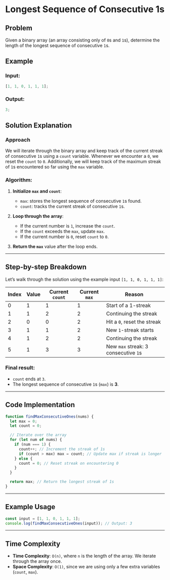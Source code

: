 # Longest Sequence of Consecutive 1s

## Problem

Given a binary array (an array consisting only of `0`s and `1`s), determine the length of the longest sequence of consecutive `1`s.

## Example

### Input:

```js
[1, 1, 0, 1, 1, 1];
```

### Output:

```js
3;
```

## Solution Explanation

### Approach

We will iterate through the binary array and keep track of the current streak of consecutive `1`s using a `count` variable. Whenever we encounter a `0`, we reset the `count` to `0`. Additionally, we will keep track of the maximum streak of `1`s encountered so far using the `max` variable.

### Algorithm:

1. **Initialize `max` and `count`**:
   - `max`: stores the longest sequence of consecutive `1`s found.
   - `count`: tracks the current streak of consecutive `1`s.
2. **Loop through the array**:

   - If the current number is `1`, increase the `count`.
   - If the `count` exceeds the `max`, update `max`.
   - If the current number is `0`, reset `count` to `0`.

3. **Return the `max`** value after the loop ends.

---

## Step-by-step Breakdown

Let’s walk through the solution using the example input `[1, 1, 0, 1, 1, 1]`:

| **Index** | **Value** | **Current `count`** | **Current `max`** | **Reason**                           |
| --------- | --------- | ------------------- | ----------------- | ------------------------------------ |
| 0         | 1         | 1                   | 1                 | Start of a 1-streak                  |
| 1         | 1         | 2                   | 2                 | Continuing the streak                |
| 2         | 0         | 0                   | 2                 | Hit a `0`, reset the streak          |
| 3         | 1         | 1                   | 2                 | New `1`-streak starts                |
| 4         | 1         | 2                   | 2                 | Continuing the streak                |
| 5         | 1         | 3                   | 3                 | New `max` streak: 3 consecutive `1`s |

### Final result:

- `count` ends at `3`.
- The longest sequence of consecutive `1`s (`max`) is **3**.

---

## Code Implementation

```js
function findMaxConsecutiveOnes(nums) {
  let max = 0;
  let count = 0;

  // Iterate over the array
  for (let num of nums) {
    if (num === 1) {
      count++; // Increment the streak of 1s
      if (count > max) max = count; // Update max if streak is longer
    } else {
      count = 0; // Reset streak on encountering 0
    }
  }

  return max; // Return the longest streak of 1s
}
```

---

## Example Usage

```js
const input = [1, 1, 0, 1, 1, 1];
console.log(findMaxConsecutiveOnes(input)); // Output: 3
```

---

## Time Complexity

- **Time Complexity**: `O(n)`, where `n` is the length of the array. We iterate through the array once.
- **Space Complexity**: `O(1)`, since we are using only a few extra variables (`count`, `max`).
